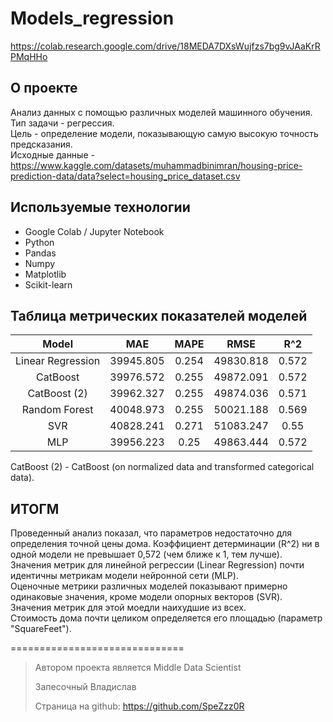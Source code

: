 # Models_regression
https://colab.research.google.com/drive/18MEDA7DXsWujfzs7bg9vJAaKrRPMqHHo

## О проекте
Анализ данных с помощью различных моделей машинного обучения.  
Тип задачи - регрессия.  
Цель - определение модели, показывающую самую высокую точность предсказания.  
Исходные данные - https://www.kaggle.com/datasets/muhammadbinimran/housing-price-prediction-data/data?select=housing_price_dataset.csv

## Используемые технологии
- Google Colab / Jupyter Notebook
- Python
- Pandas
- Numpy
- Matplotlib
- Scikit-learn  


## Таблица метрических показателей моделей
|         Model         |     MAE     |     MAPE    |     RMSE    |     R^2     |
|:---------------------:|:-----------:|:-----------:|:-----------:|:-----------:|
|   Linear Regression   |  39945.805  |    0.254    |  49830.818  |    0.572    |
|      CatBoost         |  39976.572  |    0.255    |  49872.091  |    0.572    |
|      CatBoost (2)     |  39962.327  |    0.255    |  49874.036  |    0.571    |
|    Random Forest      |  40048.973  |    0.255    |  50021.188  |    0.569    |
|         SVR           |  40828.241  |    0.271    |  51083.247  |    0.55     |
|         MLP           |  39956.223  |    0.25     |  49863.444  |    0.572    |


CatBoost (2) - CatBoost (on normalized data and transformed categorical data).  


## ИТОГМ

Проведенный анализ показал, что параметров недостаточно для определения точной цены дома. Коэффициент детерминации (R^2) ни в одной модели не превышает 0,572 (чем ближе к 1, тем лучше). Значения метрик для линейной регрессии (Linear Regression) почти идентичны метрикам модели нейронной сети (MLP).  
Оценочные метрики различных моделей показывают примерно одинаковые значения, кроме модели опорных векторов (SVR). Значения метрик для этой моедли наихудшие из всех.  
Стоимость дома почти целиком определяется его площадью (параметр "SquareFeet").  



==============================

> Автором проекта является Middle Data Scientist
> 
> Запесочный Владислав
> 
> Страница на github: https://github.com/SpeZzz0R  
> 
